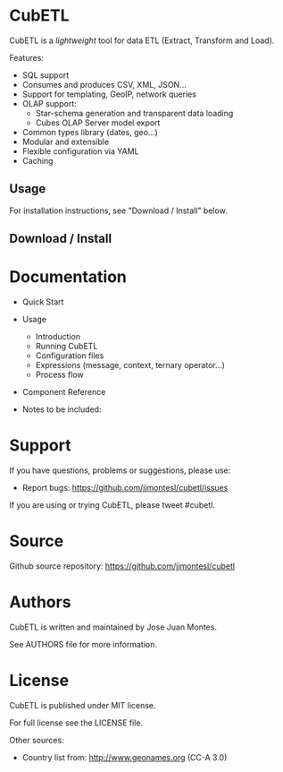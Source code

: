 CubETL
======

CubETL is a *lightweight* tool for data ETL (Extract, Transform and Load).

Features:

* SQL support
* Consumes and produces CSV, XML, JSON...
* Support for templating, GeoIP, network queries
* OLAP support:
  * Star-schema generation and transparent data loading
  * Cubes OLAP Server model export
* Common types library (dates, geo...)
* Modular and extensible
* Flexible configuration via YAML
* Caching

Usage
-----

For installation instructions, see "Download / Install" below.


Download / Install
------------------




Documentation
=============

* Quick Start

* Usage
  * Introduction
  * Running CubETL
  * Configuration files
  * Expressions (message, context, ternary operator...)
  * Process flow
* Component Reference

* Notes to be included:

Support
=======

If you have questions, problems or suggestions, please use:

* Report bugs: https://github.com/jjmontesl/cubetl/issues

If you are using or trying CubETL, please tweet #cubetl.

Source
======

Github source repository: https://github.com/jjmontesl/cubetl

Authors
=======

CubETL is written and maintained by Jose Juan Montes.

See AUTHORS file for more information.

License
=======

CubETL is published under MIT license.

For full license see the LICENSE file.

Other sources:

* Country list from: http://www.geonames.org (CC-A 3.0)

